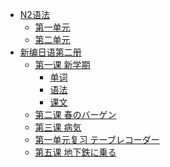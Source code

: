 * [N2语法]()
    * [第一单元](N2语法/第一单元.md)
    * [第二单元](N2语法/第二单元.md)
* [新编日语第二册]()
    * [第一课 新学期]()
      * [单词](第一单元/新学期/单词.md)
      * [语法](第一单元/新学期/语法.md)
      * [课文](第一单元/新学期/课文.md)
    * [第二课 春のバーゲン](第一单元/春のバーゲン.md)
    * [第三课 病気](第一单元/病気.md)
    * [第一单元复习 テーブレコーダー](第一单元/テーブレコーダー.md)
    * [第五课 地下鉄に乗る](第二单元/地下鉄に乗る.md)
